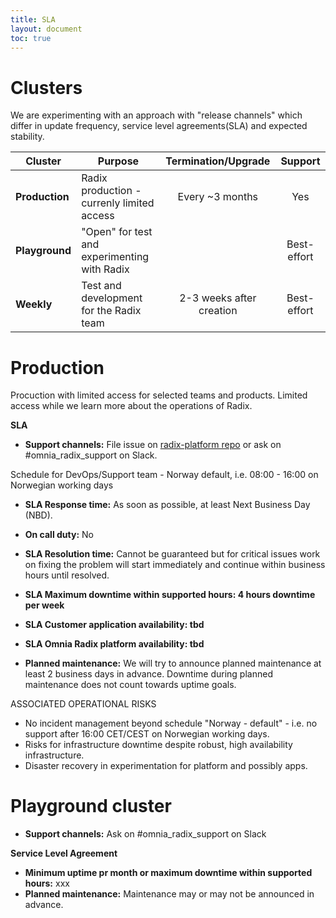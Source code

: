 ```yaml
---
title: SLA
layout: document
toc: true
---
```



# Clusters
We are experimenting with an approach with "release channels" which differ in update frequency, service level agreements(SLA) and expected stability.

|    Cluster            |             Purpose                              |      Termination/Upgrade    |   Support    |     
|-----------------------|--------------------------------------------------|:---------------------------:|:------------:|
| **Production**        | Radix production - currenly limited access       | Every ~3 months             | Yes          |   
| **Playground**        | "Open" for test and experimenting with Radix     |                             | Best-effort  |  
| **Weekly**            | Test and development for the Radix team          | 2-3 weeks after creation    | Best-effort  |

# Production 

Procuction with limited access for selected teams and products. Limited access while we learn more about the operations of Radix.

**SLA**
  * **Support channels:** File issue on [radix-platform repo](https://github.com/equinor/radix-platform/issues) or ask on #omnia_radix_support on Slack.
  
  Schedule for DevOps/Support team - Norway default, i.e. 08:00 - 16:00 on Norwegian working days
  
  * **SLA Response time:** As soon as possible, at least Next Business Day (NBD).
  * **On call duty:** No  
  * **SLA Resolution time:** Cannot be guaranteed but for critical issues work on fixing the problem will start immediately and continue within business hours until resolved.
  
  * **SLA Maximum downtime within supported hours: 4 hours downtime per week**
  * **SLA Customer application availability: tbd**
  * **SLA Omnia Radix platform availability: tbd** 
  * **Planned maintenance:** We will try to announce planned maintenance at least 2 business days in advance. Downtime during planned maintenance does not count towards uptime goals.
  
  
ASSOCIATED OPERATIONAL RISKS
- No incident management beyond schedule "Norway - default" - i.e. no support after 16:00 CET/CEST on Norwegian working days.
- Risks for infrastructure downtime despite robust, high availability infrastructure.
- Disaster recovery in experimentation for platform and possibly apps.


# Playground cluster

  * **Support channels:** Ask on #omnia_radix_support on Slack

**Service Level Agreement**
  * **Minimum uptime pr month or maximum downtime within supported hours:** xxx
  * **Planned maintenance:** Maintenance may or may not be announced in advance.

